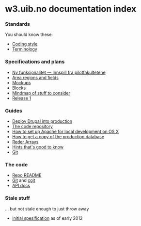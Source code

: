 # w3.uib.no documentation index

### Standards

You should know these:

* [Coding style](style.html)
* [Terminology](terms.html)

### Specifications and plans

* [Ny funksjonalitet — Innspill fra pilotfakultetene](doc/pilot-ny-funksjonalitet.pdf)
* [Area regions and fields](area.html)
* [Mockups](mockups/)
* [Blocks](blocks.html)
* [Mindmap of stuff to consider](w3.uib.no.pdf)
* [Release 1](release1.html)

### Guides

* [Deploy Drupal into production](drupal-deploy.html)
* [The code repository](repo.html)
* [How to set up Apache for local development on OS X](apache-local.html)
* [How to get a copy of the production database](local-production.html)
* [Reder Arrays](render-array.html)
* [Hints that's good to know](hints.html)
* [Git](git.html)

### The code

* [Repo README](repo-readme.html)
* [Git](https://rts.uib.no/projects/w3/repository) and [cgit](https://git.uib.no/cgit/site/w3.uib.no.git/tree/)
* [API docs](api/)


### Stale stuff

... but not stale enough to just throw away

* [Initial spesification](spec.html) as of early 2012
